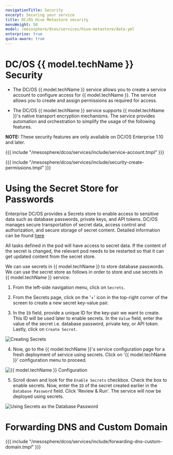 ```yaml
---
navigationTitle: Security
excerpt: Securing your service
title: DC/OS Hive Metastore security
menuWeight: 50
model: /mesosphere/dcos/services/hive-metastore/data.yml
enterprise: true
quota-aware: true
---
```


# DC/OS {{ model.techName }} Security

- The DC/OS {{ model.techName }} service allows you to create a service account to configure access for {{ model.techName }}. The service allows you to create and assign permissions as required for access.  

- The DC/OS {{ model.techName }} service supports {{ model.techName }}'s native transport encryption mechanisms. The service provides automation and orchestration to simplify the usage of the following features.

<p class="message--note"><strong>NOTE: </strong>These security features are only available on DC/OS Enterprise 1.10 and later.</p>

{{{ include "/mesosphere/dcos/services/include/service-account.tmpl" }}}

{{{ include "/mesosphere/dcos/services/include/security-create-permissions.tmpl" }}}

# Using the Secret Store for Passwords

Enterprise DC/OS provides a Secrets store to enable access to sensitive data such as database passwords, private keys, and API tokens. DC/OS manages secure transportation of secret data, access control and authorization, and secure storage of secret content. Detailed information can be found [here](https://docs.d2iq.com/mesosphere/dcos/latest/security/ent/secrets)

All tasks defined in the pod will have access to secret data. If the content of the secret is changed, the relevant pod needs to be restarted so that it can get updated content from the secret store.

We can use secrets in {{ model.techName }} to store database passwords. We can use the secret store as follows in order to store and use secrets in {{ model.techName }} service:

1. From the left-side navigation menu, click on `Secrets`.

2. From the Secrets page, click on the '+' icon in the top-right corner of the screen to create a new secret key-value pair.

3. In the `ID` field, provide a unique ID for the key-pair we want to create. This ID will be used later to enable secrets. In the `Value` field, enter the value of the secret i.e. database password, private key, or API token. Lastly, click on `Create Secret`. 

![Creating Secrets](https://downloads.mesosphere.com/hive-metastore/assets/secret_docs_screen1.png)

4. Now, go to the {{ model.techName }}'s service configuration page for a fresh deployment of service using secrets. Click on '{{ model.techName }}' configuration menu to proceed.

![{{ model.techName }} Configuration](https://downloads.mesosphere.com/hive-metastore/assets/secret_docs_screen2.png)

5. Scroll down and look for the `Enable Secrets` checkbox. Check the box to enable secrets. Now, enter the `ID` of the secret created earlier in the `Database Password` field. Click 'Review & Run'. The service will now be deployed using secrets.

![Using Secrets as the Database Password](https://downloads.mesosphere.com/hive-metastore/assets/secret_docs_screen3.png)

# <a name="Forwarding DNS and Custom Domain"></a> Forwarding DNS and Custom Domain

{{{ include "/mesosphere/dcos/services/include/forwarding-dns-custom-domain.tmpl" }}}

